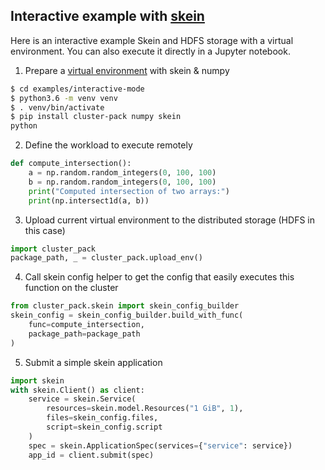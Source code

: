 ## Interactive example with [skein][skein]

Here is an interactive example Skein and HDFS storage with a virtual environment. You can also execute it directly in a Jupyter notebook.

1) Prepare a [virtual environment][virtual environment] with skein & numpy

```bash
$ cd examples/interactive-mode
$ python3.6 -m venv venv
$ . venv/bin/activate
$ pip install cluster-pack numpy skein
python
```

2) Define the workload to execute remotely

```python
def compute_intersection():
    a = np.random.random_integers(0, 100, 100)
    b = np.random.random_integers(0, 100, 100)
    print("Computed intersection of two arrays:")
    print(np.intersect1d(a, b))
```

3) Upload current virtual environment to the distributed storage (HDFS in this case)

```python
import cluster_pack
package_path, _ = cluster_pack.upload_env()
```

4) Call skein config helper to get the config that easily executes this function on the cluster

```python
from cluster_pack.skein import skein_config_builder
skein_config = skein_config_builder.build_with_func(
    func=compute_intersection,
    package_path=package_path
)
```

5) Submit a simple skein application

```python
import skein
with skein.Client() as client:
    service = skein.Service(
        resources=skein.model.Resources("1 GiB", 1),
        files=skein_config.files,
        script=skein_config.script
    )
    spec = skein.ApplicationSpec(services={"service": service})
    app_id = client.submit(spec)
```

[virtual environment]: https://docs.python.org/3/tutorial/venv.html
[skein]: https://jcrist.github.io/skein/quickstart.html

